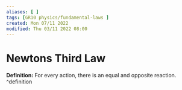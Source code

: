 ```yaml
---
aliases: [ ]
tags: [GR10 physics/fundamental-laws ]
created: Mon 07/11 2022
modified: Thu 03/11 2022 08:00
---
```

# Newtons Third Law
**Definition:** For every action, there is an equal and opposite reaction. ^definition
